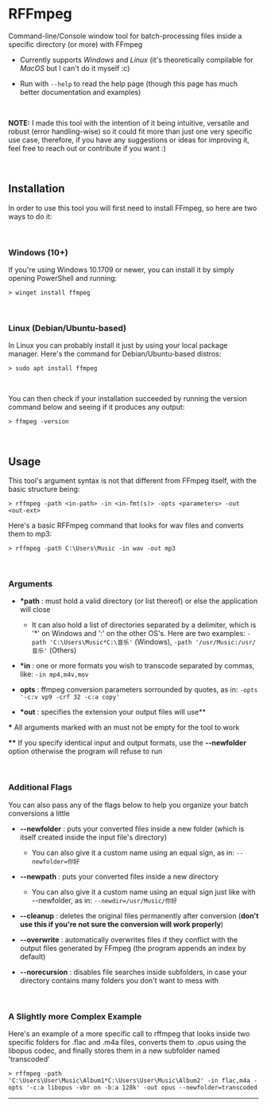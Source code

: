 # **RFFmpeg**

Command-line/Console window tool for batch-processing files inside a specific directory (or more) with FFmpeg

* Currently supports *Windows* and *Linux* (it's theoretically compilable for *MacOS* but I can't do it myself :c)

* Run with `--help` to read the help page (though this page has much better documentation and examples)

<br>

**NOTE:** I made this tool with the intention of it being intuitive, versatile and robust (error handling-wise) so it could fit more than just one very specific use case, therefore, if you have any suggestions or ideas for improving it, feel free to reach out or contribute if you want :)

<br>

## **Installation**

In order to use this tool you will first need to install FFmpeg, so here are two ways to do it:

<br>

### **Windows (10+)**

If you're using Windows 10.1709 or newer, you can install it by simply opening PowerShell and running: 

    > winget install ffmpeg

<br>

### **Linux (Debian/Ubuntu-based)**

In Linux you can probably install it just by using your local package manager. Here's the command for Debian/Ubuntu-based distros: 

    > sudo apt install ffmpeg

<br>

You can then check if your installation succeeded by running the version command below and seeing if it produces any output:

    > ffmpeg -version

<br>

## **Usage**

This tool's argument syntax is not that different from FFmpeg itself, with the basic structure being:
 
    > rffmpeg -path <in-path> -in <in-fmt(s)> -opts <parameters> -out <out-ext>

Here's a basic RFFmpeg command that looks for wav files and converts them to mp3:

    > rffmpeg -path C:\Users\Music -in wav -out mp3
  

<br>

 ### **Arguments**
 
 * __\*__**path** : must hold a valid directory (or list thereof) or else the application will close
    * It can also hold a list of directories separated by a delimiter, which is '*' on Windows and ':' on the other OS's. Here are two examples: `-path 'C:\Users\Music*C:\音乐'` (Windows), `-path '/usr/Music:/usr/音乐'` (Others)

 * __\*__**in**   : one or more formats you wish to transcode separated by commas, like: `-in mp4,m4v,mov`

 * **opts**       : ffmpeg conversion parameters sorrounded by quotes, as in: `-opts '-c:v vp9 -crf 32 -c:a copy'` 

 * __\*__**out**  : specifies the extension your output files will use\*\*

 __\*__ All arguments marked with an must not be empty for the tool to work

 __\*\*__ If you specify identical input and output formats, use the **--newfolder** option otherwise the program will refuse to run 

<br>

 ### **Additional Flags**

You can also pass any of the flags below to help you organize your batch conversions a little

 * **--newfolder**   : puts your converted files inside a new folder (which is itself created inside the input file's directory)
    * You can also give it a custom name using an equal sign, as in: `--newfolder=你好`
 * **--newpath**   : puts your converted files inside a new directory
    * You can also give it a custom name using an equal sign just like with --newfolder, as in: `--newdir=/usr/Music/你好`

 * **--cleanup**     : deletes the original files permanently after conversion (**don't use this if you're not sure the conversion will work properly**)

 * **--overwrite**   : automatically overwrites files if they conflict with the output files generated by FFmpeg  (the program appends an index by default)

 * **--norecursion** : disables file searches inside subfolders, in case your directory contains many folders you  don't want to mess with

<br>

### **A Slightly more Complex Example**

Here's an example of a more specific call to rffmpeg that looks inside two specific folders for .flac and .m4a files, converts them to .opus using the libopus codec, and finally stores them in a new subfolder named 'transcoded'

    > rffmpeg -path 'C:\Users\User\Music\Album1*C:\Users\User\Music\Album2' -in flac,m4a -opts '-c:a libopus -vbr on -b:a 128k' -out opus --newfolder=transcoded

***